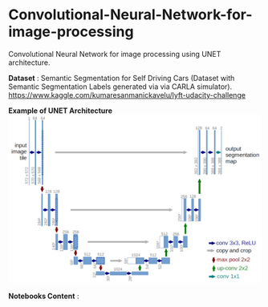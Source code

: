 # Convolutional-Neural-Network-for-image-processing
Convolutional Neural Network for image processing using UNET architecture.

**Dataset** : Semantic Segmentation for Self Driving Cars (Dataset with Semantic Segmentation Labels generated via via CARLA simulator).
   https://www.kaggle.com/kumaresanmanickavelu/lyft-udacity-challenge

**Example of UNET Architecture**
 ![alt test](u-net-architecture.png)
 
 **Notebooks Content** :
   
 
 
